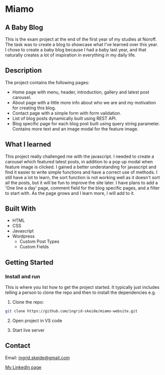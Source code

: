 # Miamo
## A Baby Blog

This is the exam project at the end of the first year of my studies at Noroff. The task was to create a blog to showcase what I've learned over this year. I chose to create a baby blog because I had a baby last year, and that naturally creates a lot of inspiration in everything in my daily life.

## Description

The project contains the following pages:

- Home page with menu, header, introduction, gallery and latest post carousel.
- About page with a little more info about who we are and my motivation for creating this blog.
- Contact page with a simple form with form validation.
- List of blog posts dynamically built using REST API.
- Blog specific page for each blog post built using query string parameter. Contains more text and an image modal for the feature image. 

## What I learned

This project really challenged me with the javascript. I needed to create a carousel which featured latest posts, in addition to a pop up modal when feature image is clicked. I gained a better understanding for javascript and find it easier to write simple functions and have a correct use of methods. I still have a lot to learn, the sort function is not working well as it doesn't sort all the posts, but it will be fun to improve the site later. I have plans to add a 'One line a day' page, comment field for the blog specific pages, and a filter to start with. As the page grows and I learn more, I will add to it.

## Built With

- HTML
- CSS
- Javascript
- Wordpress
  - Custom Post Types
  - Custom Fields

## Getting Started

### Install and run

This is where you list how to get the project started. It typically just includes telling a person to clone the repo and then to install the dependencies e.g.

1. Clone the repo:

```bash
git clone https://github.com/ingrid-skeide/miamo-website.git
```

2. Open project in VS code

3. Start live server


## Contact

Email: ingrid.skeide@gmail.com

[My LinkedIn page](https://www.linkedin.com/in/ingrid-skeide-a94abb145/)
